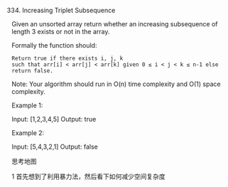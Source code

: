 334. Increasing Triplet Subsequence

Given an unsorted array return whether an increasing subsequence of length 3 exists or not in the array.

Formally the function should:

    Return true if there exists i, j, k
    such that arr[i] < arr[j] < arr[k] given 0 ≤ i < j < k ≤ n-1 else return false.

Note: Your algorithm should run in O(n) time complexity and O(1) space complexity.

Example 1:

Input: [1,2,3,4,5]
Output: true

Example 2:

Input: [5,4,3,2,1]
Output: false

思考地图

1 首先想到了利用暴力法，然后看下如何减少空间复杂度